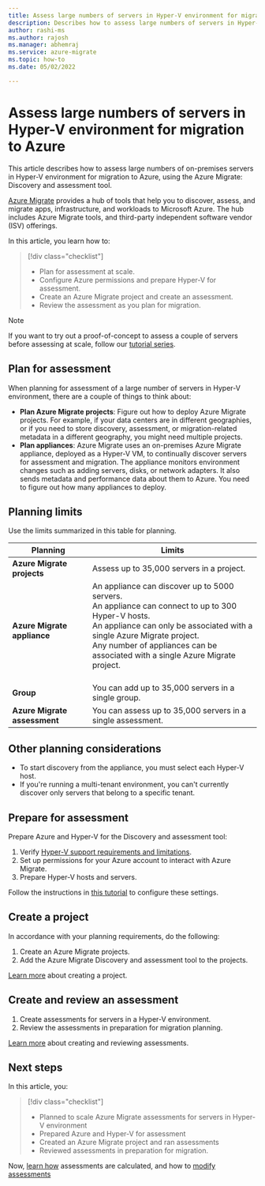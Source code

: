 ```yaml
---
title: Assess large numbers of servers in Hyper-V environment for migration to Azure with Azure Migrate | Microsoft Docs
description: Describes how to assess large numbers of servers in Hyper-V environment for migration to Azure using the Azure Migrate service.
author: rashi-ms
ms.author: rajosh
ms.manager: abhemraj
ms.service: azure-migrate
ms.topic: how-to
ms.date: 05/02/2022

---
```


# Assess large numbers of servers in Hyper-V environment for migration to Azure

This article describes how to assess large numbers of on-premises servers in Hyper-V environment for migration to Azure, using the Azure Migrate: Discovery and assessment tool.

[Azure Migrate](migrate-services-overview.md) provides a hub of tools that help you to discover, assess, and migrate apps, infrastructure, and workloads to Microsoft Azure. The hub includes Azure Migrate tools, and third-party independent software vendor (ISV) offerings. 


In this article, you learn how to:
> [!div class="checklist"]
> * Plan for assessment at scale.
> * Configure Azure permissions and prepare Hyper-V for assessment.
> * Create an Azure Migrate project and create an assessment.
> * Review the assessment as you plan for migration.


> [!NOTE]
> If you want to try out a proof-of-concept to assess a couple of servers before assessing at scale, follow our [tutorial series](./tutorial-discover-hyper-v.md).

## Plan for assessment

When planning for assessment of a large number of servers in Hyper-V environment, there are a couple of things to think about:

- **Plan Azure Migrate projects**: Figure out how to deploy Azure Migrate projects. For example, if your data centers are in different geographies, or if you need to store discovery, assessment, or migration-related metadata in a different geography, you might need multiple projects.
- **Plan appliances**: Azure Migrate uses an on-premises Azure Migrate appliance, deployed as a Hyper-V VM, to continually discover servers for assessment and migration. The appliance monitors environment changes such as adding servers, disks, or network adapters. It also sends metadata and performance data about them to Azure. You need to figure out how many appliances to deploy.


## Planning limits
 
Use the limits summarized in this table for planning.

**Planning** | **Limits**
--- | --- 
**Azure Migrate projects** | Assess up to 35,000 servers in a project.
**Azure Migrate appliance** | An appliance can discover up to 5000 servers.<br/> An appliance can connect to up to 300 Hyper-V hosts.<br/> An appliance can only be associated with a single Azure Migrate project.<br/> Any number of appliances can be associated with a single Azure Migrate project. <br/><br/> 
**Group** | You can add up to 35,000 servers in a single group.
**Azure Migrate assessment** | You can assess up to 35,000 servers in a single assessment.



## Other planning considerations

- To start discovery from the appliance, you must select each Hyper-V host. 
- If you're running a multi-tenant environment, you can't currently discover only servers that belong to a specific tenant. 

## Prepare for assessment

Prepare Azure and Hyper-V for the Discovery and assessment tool: 

1. Verify [Hyper-V support requirements and limitations](migrate-support-matrix-hyper-v.md).
2. Set up permissions for your Azure account to interact with Azure Migrate.
3. Prepare Hyper-V hosts and servers.

Follow the instructions in [this tutorial](./tutorial-discover-hyper-v.md) to configure these settings.

## Create a project

In accordance with your planning requirements, do the following:

1. Create an Azure Migrate projects.
2. Add the Azure Migrate Discovery and assessment tool to the projects.

[Learn more](./create-manage-projects.md) about creating a project.

## Create and review an assessment

1. Create assessments for servers in a Hyper-V environment.
1. Review the assessments in preparation for migration planning.

[Learn more](tutorial-assess-hyper-v.md) about creating and reviewing assessments.
    

## Next steps

In this article, you:
 
> [!div class="checklist"] 
> * Planned to scale Azure Migrate assessments for servers in Hyper-V environment
> * Prepared Azure and Hyper-V for assessment
> * Created an Azure Migrate project and ran assessments
> * Reviewed assessments in preparation for migration.

Now, [learn how](concepts-assessment-calculation.md) assessments are calculated, and how to [modify assessments](how-to-modify-assessment.md)